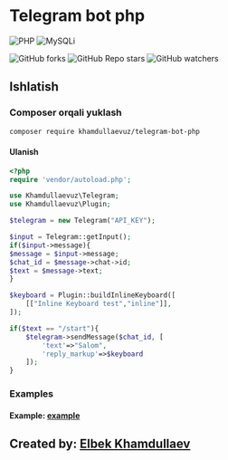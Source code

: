 # Telegram bot php

![PHP](https://img.shields.io/badge/php-%3E%3D5.6-8892bf.svg)
![MySQLi](https://img.shields.io/badge/MySQLi-required-green.svg)

![GitHub forks](https://img.shields.io/github/forks/KhamdullaevUz/telegram-bot-php?style=flat)
![GitHub Repo stars](https://img.shields.io/github/stars/KhamdullaevUz/telegram-bot-php?style=flat)
![GitHub watchers](https://img.shields.io/github/watchers/KhamdullaevUz/telegram-bot-php?style=flat)

## Ishlatish

### Composer orqali yuklash

```bash
composer require khamdullaevuz/telegram-bot-php
```

#### Ulanish

```php
<?php
require 'vendor/autoload.php';

use Khamdullaevuz\Telegram;
use Khamdullaevuz\Plugin;

$telegram = new Telegram("API_KEY");

$input = Telegram::getInput();
if($input->message){
$message = $input->message;
$chat_id = $message->chat->id;
$text = $message->text;
}

$keyboard = Plugin::buildInlineKeyboard([
	[["Inline Keyboard test","inline"]],
]);

if($text == "/start"){
	$telegram->sendMessage($chat_id, [
		'text'=>"Salom",
		'reply_markup'=>$keyboard
	]);
}
```
### Examples

#### Example: [example](/examples/example.php)

## Created by: [Elbek Khamdullaev](https://khamdullaev.uz)
